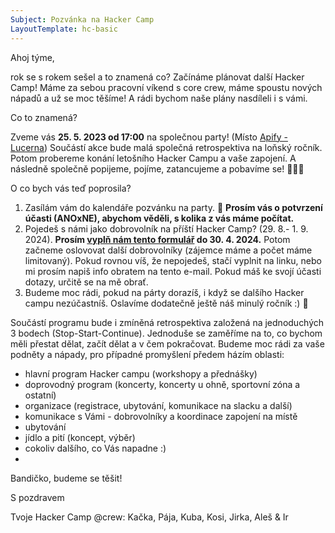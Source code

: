 ```yaml
---
Subject: Pozvánka na Hacker Camp
LayoutTemplate: hc-basic
---
```

Ahoj týme,

rok se s rokem sešel a to znamená co? Začínáme plánovat další Hacker Camp!
Máme za sebou pracovní víkend s core crew, máme spoustu nových nápadů a už se moc těšíme! 
A rádi bychom naše plány nasdíleli i s vámi.

Co to znamená?

Zveme vás **25. 5. 2023 od 17:00** na společnou party!
(Místo [Apify - Lucerna](https://www.google.com/maps/place/Apify+Technologies+s.r.o./@50.0813729,14.4232139,17z/data=!3m1!4b1!4m6!3m5!1s0x470b9532ac79f339:0x37c63d3b5d74647c!8m2!3d50.0813695!4d14.4254026!16s%2Fg%2F11f7n_qtnx)) 
Součástí akce bude malá společná retrospektiva na loňský ročník. Potom probereme konání 
letošního Hacker Campu a vaše zapojení. A následně společně popijeme, pojíme, zatancujeme
a pobavíme se! 🍺💃🍕

O co bych vás teď poprosila?

1. Zasílám vám do kalendáře pozvánku na party. 🙋 
   **Prosím vás o potvrzení účasti (ANOxNE), abychom věděli, s kolika z vás máme počítat.**
2. Pojedeš s námi jako dobrovolník na příští Hacker Camp? (29. 8.- 1. 9. 2024). 
   **Prosím [vyplň nám tento formulář](https://www.hackercamp.cz/registrace/?volunteer=1) do 30. 4. 2024.** 
   Potom začneme oslovovat další dobrovolníky (zájemce máme a počet máme limitovaný). 
   Pokud rovnou víš, že nepojedeš, stačí vyplnit na linku, nebo mi prosím napiš info obratem na tento e-mail.
   Pokud máš ke svojí účasti dotazy, určitě se na mě obrať.
3. Budeme moc rádi, pokud na párty dorazíš, i když se dalšího Hacker campu nezúčastníš. 
   Oslavíme dodatečně ještě náš minulý ročník :) 💃

Součástí programu bude i zmíněná retrospektiva založená na jednoduchých 3 bodech (Stop-Start-Continue). 
Jednoduše se zaměříme na to, co bychom měli přestat dělat, začít dělat a v čem pokračovat.
Budeme moc rádi za vaše podněty a nápady, pro případné promyšlení předem házím oblasti:

* hlavní program Hacker campu (workshopy a přednášky)
* doprovodný program (koncerty, koncerty u ohně, sportovní zóna a ostatní)
* organizace (registrace, ubytování, komunikace na slacku a další)
* komunikace s Vámi - dobrovolníky a koordinace zapojení na místě
* ubytování
* jídlo a pití (koncept, výběr)
* cokoliv dalšího, co Vás napadne :)
* 
Bandičko, budeme se těšit!

S pozdravem

Tvoje Hacker Camp @crew: Kačka, Pája, Kuba, Kosi, Jirka, Aleš & Ir
